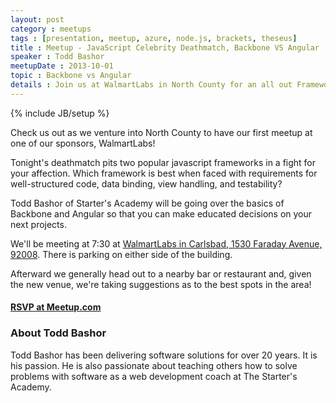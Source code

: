 ```yaml
---
layout: post
category : meetups
tags : [presentation, meetup, azure, node.js, brackets, theseus]
title : Meetup - JavaScript Celebrity Deathmatch, Backbone VS Angular
speaker : Todd Bashor
meetupDate : 2013-10-01
topic : Backbone vs Angular
details : Join us at WalmartLabs in North County for an all out Framework Deathmatch!
---
```

{% include JB/setup %}

Check us out as we venture into North County to have our first meetup at one of our sponsors, WalmartLabs!

Tonight's deathmatch pits two popular javascript frameworks in a fight for your affection.
Which framework is best when faced with requirements for well-structured code, data binding, view handling, and testability?

Todd Bashor of Starter's Academy will be going over the basics of Backbone and Angular so that you can make
educated decisions on your next projects.

We'll be meeting at 7:30 at [WalmartLabs in Carlsbad, 1530 Faraday Avenue, 92008](https://www.google.com/maps/preview#!q=1530+Faraday+Avenue%2C+Carlsbad%2C+CA+92008&data=!4m12!2m11!1m10!1s0x80dc730becd4b1c3%3A0xca8b8266862afb53!3m8!1m3!1d429156!2d-117.1089785!3d32.8245525!3m2!1i1024!2i768!4f13.1).
There is parking on either side of the building.

Afterward we generally head out to a nearby bar or restaurant and, given the new venue, we're taking suggestions as to the
best spots in the area!

#### [RSVP at Meetup.com](http://www.meetup.com/sandiegojs/events/135111432/)

### About Todd Bashor

Todd Bashor has been delivering software solutions for over 20 years. It is his passion.
He is also passionate about teaching others how to solve problems with software as a web development coach at The Starter's Academy.

